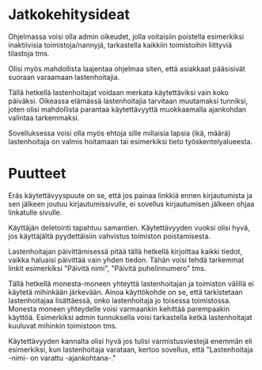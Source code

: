 # Jatkokehitysideat

Ohjelmassa voisi olla admin oikeudet, jolla voitaisiin poistella esimerkiksi inaktiivisia toimistoja/nannyjä, tarkastella kaikkiin toimistoihin liittyviä tilastoja tms. 

Olisi myös mahdollista laajentaa ohjelmaa siten, että asiakkaat pääsisivät suoraan varaamaan lastenhoitajia. 

Tällä hetkellä lastenhoitajat voidaan merkata käytettäviksi vain koko päiväksi. Oikeassa elämässä lastenhoitajia tarvitaan muutamaksi tunniksi, joten olisi mahdollista parantaa käytettävyyttä muokkaamalla ajankohdan valintaa tarkemmaksi.

Sovelluksessa voisi olla myös ehtoja sille millaisia lapsia (ikä,  määrä) lastenhoitaja on valmis hoitamaan tai esimerkiksi tieto työskentelyalueesta.


# Puutteet

Eräs käytettävyyspuute on se, että jos painaa linkkiä ennen kirjautumista ja sen jälkeen joutuu kirjautumissivulle, ei sovellus kirjautumisen jälkeen ohjaa linkatulle sivulle.

Käyttäjän deletointi tapahtuu samantien. Käytettävyyden vuoksi olisi hyvä, jos käyttäjältä pyydettäisiin vahvistus toimiston poistamisesta.

Lastenhoitajan päivittämisessä pitää tällä hetkellä kirjoittaa kaikki tiedot, vaikka haluaisi päivittää vain yhden tiedon. Tähän voisi tehdä tarkemmat linkit esimerkiksi "Päivitä nimi", "Päivitä puhelinnumero" tms.

Tällä hetkellä monesta-moneen yhteyttä lastenhoitajan ja toimiston välillä ei käytetä mihinkään järkevään. Ainoa käyttökohde on se, että tarkistetaan lastenhoitajaa lisättäessä, onko lastenhoitaja jo toisessa toimistossa. Monesta moneen yhteydelle voisi varmaankin kehittää parempaakin käyttöä. Esimerkiksi admin tunnuksella voisi tarkastella ketkä lastenhoitajat kuuluvat mihinkin toimistoon tms.

Käytettävyyden kannalta olisi hyvä jos tulisi varmistusviestejä enemmän eli esimerkiksi, kun lastenhoitaja varataan, kertoo sovellus, että "Lastenhoitaja -nimi-  on varattu -ajankohtana-." 
